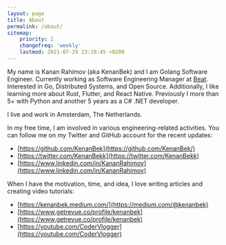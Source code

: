 ```yaml
---
layout: page
title: About
permalink: /about/
sitemap:
    priority: 1
    changefreq: 'weekly'
    lastmod: 2021-07-29 23:28:45 +0200
---
```


My name is Kanan Rahimov (aka KenanBek) and I am Golang Software Engineer. Currently working as Software Engineering Manager at [Beat](https://www.linkedin.com/company/thebeatapp/). Interested in Go, Distributed Systems, and Open Source. Additionally, I like learning more about Rust, Flutter, and React Native. Previously I more than 5+ with Python and another 5 years as a C# .NET developer.

I live and work in Amsterdam, The Netherlands.

In my free time, I am involved in various engineering-related activities. You can follow me on my Twitter and GitHub account for the recent updates:

- [https://github.com/KenanBek](https://github.com/KenanBek/)
- [https://twitter.com/KenanBekk](https://twitter.com/KenanBekk)
- [https://www.linkedin.com/in/KananRahimov](https://www.linkedin.com/in/KananRahimov)

When I have the motivation, time, and idea, I love writing articles and creating video tutorials:

- [https://kenanbek.medium.com/](https://medium.com/@kenanbek)
- [https://www.getrevue.co/profile/kenanbek](https://www.getrevue.co/profile/kenanbek)
- [https://youtube.com/CoderVlogger](https://youtube.com/CoderVlogger)
